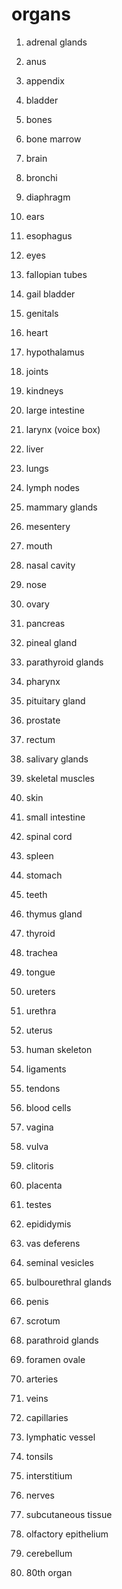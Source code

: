 # organs

1. adrenal glands
2. anus
3. appendix

4. bladder
5. bones
6. bone marrow
7. brain
8. bronchi

9. diaphragm

10. ears
11. esophagus
12. eyes

13. fallopian tubes

14. gail bladder
15. genitals

16. heart
17. hypothalamus

18. joints

19. kindneys

20. large intestine
21. larynx (voice box)
22. liver
23. lungs
24. lymph nodes

25. mammary glands
26. mesentery
27. mouth

28. nasal cavity
29. nose
30. ovary
31. pancreas
32. pineal gland
33. parathyroid glands
34. pharynx
35. pituitary gland
36. prostate
37. rectum
38. salivary glands
39. skeletal muscles
40. skin
41. small intestine
42. spinal cord
43. spleen
44. stomach
45. teeth
46. thymus gland
47. thyroid
48. trachea
49. tongue
50. ureters
51. urethra
52. uterus
53. human skeleton
54. ligaments
55. tendons
56. blood cells
57. vagina
58. vulva
59. clitoris
60. placenta
61. testes
62. epididymis
63. vas deferens
64. seminal vesicles
65. bulbourethral glands
66. penis
67. scrotum
68. parathroid glands
69. foramen ovale
70. arteries
71. veins
72. capillaries
73. lymphatic vessel
74. tonsils
75. interstitium
76. nerves
77. subcutaneous tissue
78. olfactory epithelium
79. cerebellum
80. 80th organ



